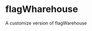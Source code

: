 # flagWharehouse

<!--
#field
CTF

#groups
Tool

#languages
Python

#frames and libs
Flask

-->

A customize version of flagWarehouse
